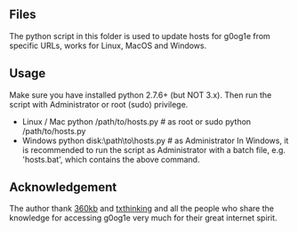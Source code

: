 Files
------
The python script in this folder is used to update hosts for g0og1e from specific URLs, works for Linux, MacOS and Windows.

Usage
------
Make sure you have installed python 2.7.6+ (but NOT 3.x). Then run the script with Administrator or root (sudo) privilege.
* Linux / Mac
       python /path/to/hosts.py   # as root
  or 
      sudo  python /path/to/hosts.py
* Windows 
       python disk:\path\to\hosts.py   # as Administrator
In Windows, it is recommended to run the script as Administrator with a batch file, e.g. 'hosts.bat', which contains the above command.

Acknowledgement
------
The author thank [360kb](http://www.360kb.com/kb/2_122.html) and [txthinking](https://github.com/txthinking/google-hosts) and all the people who share the knowledge for accessing g0og1e very much for their great internet spirit.
